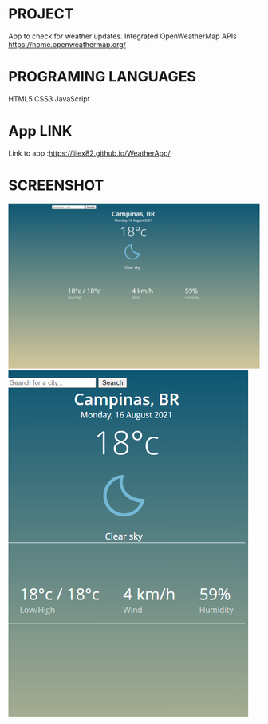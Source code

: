 # PROJECT
App to check for weather updates. 
Integrated OpenWeatherMap APIs 
https://home.openweathermap.org/

# PROGRAMING LANGUAGES 
HTML5
CSS3
JavaScript

# App LINK
Link to app :https://lilex82.github.io/WeatherApp/

# SCREENSHOT
<img src="/Public/screenshot/Screenshot%20(576).png">
<img src="/Public/screenshot/Screenshot%20(577).png">
